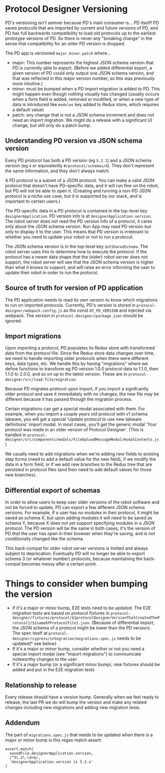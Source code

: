 # Protocol Designer Versioning

PD's versioning isn't semver because PD's main consumer is... PD itself! PD saves protocols that are imported by current and future versions of PD, and PD has full backwards compatibility to load old protocols up to the earliest prototype versions of PD. So there is never any "breaking change" in the sense that compatibility for an older PD version is dropped.

The PD app is versioned `major.minor.patch` where...

- major: This number represents the highest JSON schema version that PD is currently able to export. (Before we added differential export, a given version of PD could only output one JSON schema version, and that was reflected in this major version number, so this was previously more intuitive.)
- minor: must be bumped when a PD import migration is added to PD. This might happen even though nothing visually has changed (usually occurs when a form field is added, removed or modified, or when a new type of data is introduced like `modules` key added to Redux store, which requires a default value)
- patch: any change that is not a JSON schema increment and does not need an import migration. We might do a release with a significant UI change, but still only do a patch bump.

## Understanding PD version vs JSON schema version

Every PD protocol has both a PD version (eg `5.2.1`) and a JSON schema version (eg `4` or equivalently `#/protocol/schemas/4`). They don't represent the same information, and they don't always match.

A PD protocol is a subset of a JSON protocol. You can make a valid JSON protocol that doesn't have PD-specific data, and it will run fine on the robot, but PD will not be able to open it. (Creating and running a non-PD JSON protocol is a niche use case, but it is supported by our stack, and is important to certain users.)

The PD-specific data in a PD protocol is contained in the top-level key `designerApplication`. PD version info is at `designerApplication.version`. The robot server does not read the PD version info of a protocol, it cares only about the JSON schema version. Run App may read PD version but only to display it to the user. This means that PD version is irrelevant to whether you need to update your robot or not to run a protocol.

The JSON schema version is in the top-level key `$otSharedSchema`. The robot server uses this to determine how to execute the protocol. If the protocol has a newer data shape that the (older) robot server does not support, the robot server will see that the JSON schema version is higher than what it knows to support, and will raise an error informing the user to update their robot in order to run the protocol.

## Source of truth for version of PD application

The PD application needs to read its own version to know which migrations to run on imported protocols. Currently, PD's version is stored in `protocol-designer/webpack.config.js` as the const `OT_PD_VERSION` and injected via webpack. The version in `protocol-designer/package.json` should be ignored.

## Import migrations

Upon importing a protocol, PD populates its Redux store with transformed data from the protocol file. Since the Redux store data changes over time, we need to handle importing older protocols when there were different keys, data types, etc. We handle this by having "migrations" where we define functions to transform eg PD version 1.0.0 protocol data to 1.1.0, then 1.1.0 to 2.0.0, and so on up to the latest version. These are in `protocol-designer/src/load-file/migration`.

Because PD migrates protocol upon import, if you import a signifcantly older protocol and save it immediately with no changes, the new file may be different because it has passed through the migration process.

Certain migrations can get a special modal associated with them. For example, when you import a couple years old protocol with v1 schema labware, you will get a special 'Update protocol to use new labware definitions' import modal. In most cases, you'll get the generic modal 'Your protocol was made in an older version of Protocol Designer'. (This is handled in `protocol-designer/src/components/modals/FileUploadMessageModal/modalContents.js`)

We usually need to add migrations when we're adding new fields to existing step forms (need to add a default value for the new field), if we modify the data in a form field, or if we add new branches to the Redux tree that are persisted in protocol files (and then need to add default values for those new branches).

## Differential export of schemas

In order to allow users to keep user older versions of the robot software and not be forced to update, PD can export a few different JSON schema versions. For example, if a user has no modules in their protocol, it might be saved as schema X, but upon adding modules it will need to be saved as schema Y, because X does not yet support specifying modules in a JSON protocol. The PD version will be the same in both cases, it's the version of PD that the user has open in their browser when they're saving, and is not conditionally changed like the schema.

This back-compat for older robot server versions is limited and always subject to deprecation. Eventually PD will no longer be able to export schema 3 (or whatever number) protocols, because maintaining the back-compat becomes messy after a certain point.

# Things to consider when bumping the version

- If it's a major or minor bump, E2E tests need to be updated. The E2E migration tests are based on protocol fixtures in `protocol-designer/fixtures/protocol/${protocolDesignerVersionThatCreatedTheProtocol}/${nameOfProtocolFile}.json`. (Because of differential export, the JSON schema of a protocol might be lower than the PD version). The spec itself at `protocol-designer/cypress/integration/migrations.spec.js` needs to be updated(\* see below)
- If it's a major or minor bump, consider whether or not you need a special import modal (see "Import migrations") to communicate noteworthy changes to the user
- If it's a major bump (or a significant minor bump), new fixtures should be added and put in the E2E migration tests

## Relationship to release

Every release should have a version bump. Generally when we feel ready to release, the last PR we do will bump the version and make any related changes including new migrations and adding new migration tests.

## Addendum

The part of `migrations.spec.js` that needs to be updated when there is a major or minor bump is this regex match assert:

```
assert.match(
  savedFile.designerApplication.version,
  /^5\.2\.\d+$/,
  'designerApplication.version is 5.2.x'
)
```
